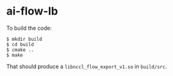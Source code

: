 # ai-flow-lb

To build the code:
```
$ mkdir build
$ cd build
$ cmake ..
$ make
```
That should produce a `libnccl_flow_export_v1.so` in `build/src`.
